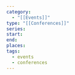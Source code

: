 ```yaml
---
category:
  - "[[Events]]"
type: "[[Conferences]]"
series: 
start: 
end: 
places: 
tags:
  - events
  - conferences
---
```

